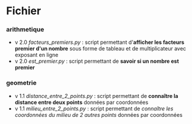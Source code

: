 # Fichier

### arithmetique
 - v 2.0 *facteurs_premiers.py* : script permettant d'**afficher les facteurs premier d'un nombre** sous forme de tableau et de multiplicateur avec exposant en ligne
 - v 2.0 *est_premier.py* : script permettant de **savoir si un nombre est premier**

### geometrie
 - v 1.1 *distance_entre_2_points.py* : script permettant de **connaître la distance entre deux points** données par coordonnées
 - v 1.1 *milieu_entre_2_points.py* : script permettant de *connaître les coordonnées du milieu de 2 autres points* données par coordonnées